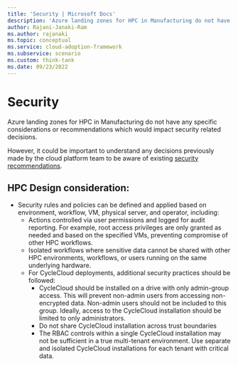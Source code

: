 ```yaml
---
title: 'Security | Microsoft Docs'
description: 'Azure landing zones for HPC in Manufacturing do not have any specific considerations or recommendations which would impact security related decisions.'
author: Rajani-Janaki-Ram
ms.author: rajanaki
ms.topic: conceptual
ms.service: cloud-adoption-framework
ms.subservice: scenario
ms.custom: think-tank
ms.date: 09/23/2022
---
```


# Security

Azure landing zones for HPC in Manufacturing do not have any specific considerations or recommendations which would impact security related decisions.

However, it could be important to understand any decisions previously made by the cloud platform team to be aware of existing [security recommendations](/azure/cloud-adoption-framework/ready/landing-zone/design-area/security).

## HPC Design consideration:

 - Security rules and policies can be defined and applied based on environment, workflow, VM, physical server, and operator, including:
     - Actions controlled via user permissions and logged for audit reporting. For example, root access privileges are only granted as needed and based on the specified VMs, preventing compromise of other HPC workflows. 
     - Isolated workflows where sensitive data cannot be shared with other HPC environments, workflows, or users running on the same underlying hardware.
     - For CycleCloud deployments, additional security practices should be followed:
         - CycleCloud should be installed on a drive with only admin-group access. This will prevent non-admin users from accessing non-encrypted data. Non-admin users should not be included to this group. Ideally, access to the CycleCloud installation should be limited to only administrators.
         - Do not share CycleCloud installation across trust boundaries
         - The RBAC controls within a single CycleCloud installation may not be sufficient in a true multi-tenant environment. Use separate and isolated CycleCloud installations for each tenant with critical data.